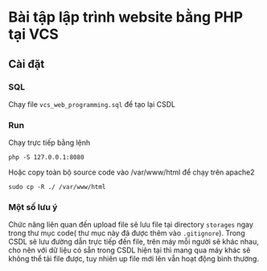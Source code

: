 # Bài tập lập trình website bằng PHP tại VCS

## Cài đặt

### SQL

Chạy file `vcs_web_programming.sql` để tạo lại CSDL

### Run

Chạy trực tiếp bằng lệnh

```
php -S 127.0.0.1:8080
```

Hoặc copy toàn bộ source code vào /var/www/html để chạy trên apache2

```
sudo cp -R ./ /var/www/html
```


### Một số lưu ý

Chức năng liên quan đến upload file sẽ lưu file tại directory `storages` ngay trong thư mục code( thư mục này đã được thêm vào `.gitignore`). Trong CSDL sẽ lưu đường dẫn trực tiếp đến file, trên máy mỗi người sẽ khác nhau, cho nên với dữ liệu có sẵn trong CSDL hiện tại thì mang qua máy khác sẽ không thể tải file được, tuy nhiên up file mới lên vẫn hoạt động bình thường.